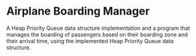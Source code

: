 # Airplane Boarding Manager
A Heap Priority Queue data structure implementation and a program that manages the boarding of passengers based on their boarding zone and their arrival time, using the implemented Heap Priority Queue data structure. 
